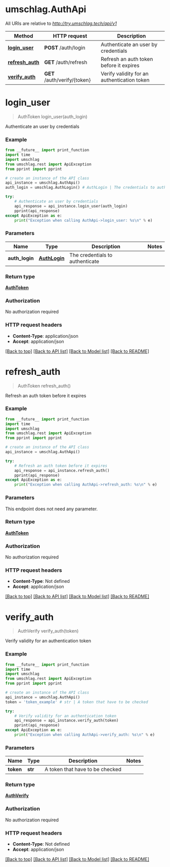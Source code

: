 # umschlag.AuthApi

All URIs are relative to *http://try.umschlag.tech/api/v1*

Method | HTTP request | Description
------------- | ------------- | -------------
[**login_user**](AuthApi.md#login_user) | **POST** /auth/login | Authenticate an user by credentials
[**refresh_auth**](AuthApi.md#refresh_auth) | **GET** /auth/refresh | Refresh an auth token before it expires
[**verify_auth**](AuthApi.md#verify_auth) | **GET** /auth/verify/{token} | Verify validity for an authentication token


# **login_user**
> AuthToken login_user(auth_login)

Authenticate an user by credentials

### Example

```python
from __future__ import print_function
import time
import umschlag
from umschlag.rest import ApiException
from pprint import pprint

# create an instance of the API class
api_instance = umschlag.AuthApi()
auth_login = umschlag.AuthLogin() # AuthLogin | The credentials to authenticate

try:
    # Authenticate an user by credentials
    api_response = api_instance.login_user(auth_login)
    pprint(api_response)
except ApiException as e:
    print("Exception when calling AuthApi->login_user: %s\n" % e)
```

### Parameters

Name | Type | Description  | Notes
------------- | ------------- | ------------- | -------------
 **auth_login** | [**AuthLogin**](AuthLogin.md)| The credentials to authenticate | 

### Return type

[**AuthToken**](AuthToken.md)

### Authorization

No authorization required

### HTTP request headers

 - **Content-Type**: application/json
 - **Accept**: application/json

[[Back to top]](#) [[Back to API list]](../README.md#documentation-for-api-endpoints) [[Back to Model list]](../README.md#documentation-for-models) [[Back to README]](../README.md)

# **refresh_auth**
> AuthToken refresh_auth()

Refresh an auth token before it expires

### Example

```python
from __future__ import print_function
import time
import umschlag
from umschlag.rest import ApiException
from pprint import pprint

# create an instance of the API class
api_instance = umschlag.AuthApi()

try:
    # Refresh an auth token before it expires
    api_response = api_instance.refresh_auth()
    pprint(api_response)
except ApiException as e:
    print("Exception when calling AuthApi->refresh_auth: %s\n" % e)
```

### Parameters
This endpoint does not need any parameter.

### Return type

[**AuthToken**](AuthToken.md)

### Authorization

No authorization required

### HTTP request headers

 - **Content-Type**: Not defined
 - **Accept**: application/json

[[Back to top]](#) [[Back to API list]](../README.md#documentation-for-api-endpoints) [[Back to Model list]](../README.md#documentation-for-models) [[Back to README]](../README.md)

# **verify_auth**
> AuthVerify verify_auth(token)

Verify validity for an authentication token

### Example

```python
from __future__ import print_function
import time
import umschlag
from umschlag.rest import ApiException
from pprint import pprint

# create an instance of the API class
api_instance = umschlag.AuthApi()
token = 'token_example' # str | A token that have to be checked

try:
    # Verify validity for an authentication token
    api_response = api_instance.verify_auth(token)
    pprint(api_response)
except ApiException as e:
    print("Exception when calling AuthApi->verify_auth: %s\n" % e)
```

### Parameters

Name | Type | Description  | Notes
------------- | ------------- | ------------- | -------------
 **token** | **str**| A token that have to be checked | 

### Return type

[**AuthVerify**](AuthVerify.md)

### Authorization

No authorization required

### HTTP request headers

 - **Content-Type**: Not defined
 - **Accept**: application/json

[[Back to top]](#) [[Back to API list]](../README.md#documentation-for-api-endpoints) [[Back to Model list]](../README.md#documentation-for-models) [[Back to README]](../README.md)

